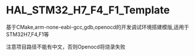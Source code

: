 # HAL_STM32_H7_F4_F1_Template
基于CMake,arm-none-eabi-gcc,gdb,openocd的开发调试环境搭建模版,适用于STM32H7,F4,F1等

注意项目路径不能有中文，否则Openocd将烧录失败
